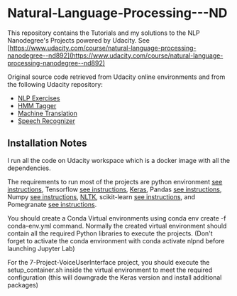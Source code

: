 # Natural-Language-Processing---ND
This repository contains the Tutorials and my solutions to the NLP Nanodegree's Projects powered by Udacity.
See [https://www.udacity.com/course/natural-language-processing-nanodegree--nd892](https://www.udacity.com/course/natural-language-processing-nanodegree--nd892)

Original source code retrieved from Udacity online environments and from the following Udacity repository:

* [NLP Exercises](https://github.com/udacity/NLP-Exercises)
* [HMM Tagger](https://github.com/udacity/hmm-tagger)
* [Machine Translation](https://github.com/udacity/aind2-nlp-capstone)
* [Speech Recognizer](https://github.com/udacity/AIND-VUI-Capstone)

## Installation Notes
I run all the code on Udacity workspace which is a docker image with all the dependencies.

The requirements to run most of the projects are python environment [see instructions](https://docs.python.org/fr/3/library/venv.html), Tensorflow [see instructions](https://www.tensorflow.org/install?hl=fr), [Keras](https://keras.io/), Pandas [see instructions](https://pandas.pydata.org/getting_started.html),
Numpy [see instructions](https://numpy.org/install/), [NLTK](https://www.nltk.org/), scikit-learn [see instructions](https://scikit-learn.org/stable/install.html), and Pomegranate [see instructions](https://pomegranate.readthedocs.io/en/latest/install.html).

You should create a Conda Virtual environments using conda env create -f conda-env.yml command. Normally the created virtual environment should contain all the required Python libraries to execute the projects. (Don't forget to activate the conda environment with conda activate nlpnd before launching Jupyter Lab)

For the 7-Project-VoiceUserInterface project, you should execute the setup_container.sh inside the virtual environment to meet the required configuration (this will downgrade the Keras version and install additional packages)
